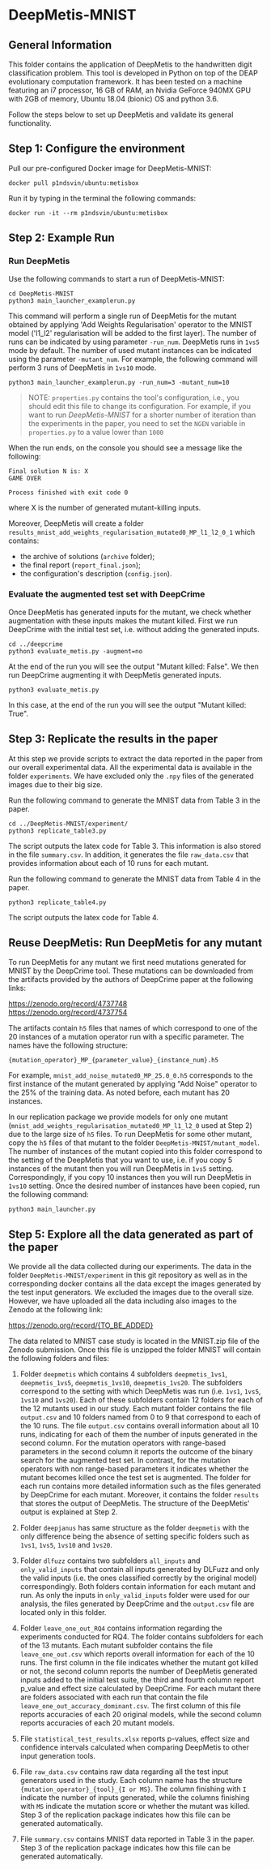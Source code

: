 # DeepMetis-MNIST

## General Information ##
This folder contains the application of DeepMetis to the handwritten digit classification problem.
This tool is developed in Python on top of the DEAP evolutionary computation framework. It has been tested on a machine featuring an i7 processor, 16 GB of RAM, an Nvidia GeForce 940MX GPU with 2GB of memory, Ubuntu 18.04 (bionic) OS and python 3.6.

Follow the steps below to set up DeepMetis and validate its general functionality.


## Step 1: Configure the environment  ##

Pull our pre-configured Docker image for DeepMetis-MNIST:

``` 
docker pull p1ndsvin/ubuntu:metisbox
```

Run it by typing in the terminal the following commands:

```
docker run -it --rm p1ndsvin/ubuntu:metisbox
```

## Step 2: Example Run ##

### Run DeepMetis ###
Use the following commands to start a run of DeepMetis-MNIST:

```
cd DeepMetis-MNIST
python3 main_launcher_examplerun.py
```

This command will perform a single run of DeepMetis for the mutant obtained by applying 
'Add Weights Regularisation' operator to the MNIST model ('l1_l2' regularisation will be added to the first layer). The number of runs can be 
indicated by using parameter `-run_num`. DeepMetis runs in `1vs5` mode by default. The number of used mutant instances can be indicated using the parameter 
`-mutant_num`. For example, the following command will perform 3 runs of DeepMetis in `1vs10` mode.

```
python3 main_launcher_examplerun.py -run_num=3 -mutant_num=10
```

> NOTE: `properties.py` contains the tool's configuration, i.e., you should edit this file to change its configuration. For example, if you want to run <i>DeepMetis-MNIST</i> for a shorter number of iteration than the experiments in the paper, you need to set the `NGEN` variable in `properties.py` to a value lower than `1000`

When the run ends, on the console you should see a message like the following:

```
Final solution N is: X
GAME OVER

Process finished with exit code 0
```

where X is the number of generated mutant-killing inputs.

Moreover, DeepMetis will create a folder `results_mnist_add_weights_regularisation_mutated0_MP_l1_l2_0_1` which contains: 
* the archive of solutions (`archive` folder); 
* the final report (`report_final.json`);
* the configuration's description (`config.json`).

### Evaluate the augmented test set with DeepCrime

Once DeepMetis has generated inputs for the mutant, we check whether augmentation with these inputs 
makes the mutant killed. First we run DeepCrime with the initial test set, i.e. without adding the
generated inputs.

```
cd ../deepcrime
python3 evaluate_metis.py -augment=no
```

At the end of the run you will see the output "Mutant killed: False".
We then run DeepCrime augmenting it with DeepMetis generated inputs.
 
```
python3 evaluate_metis.py
```

In this case, at the end of the run you will see the output "Mutant killed: True".

 
## Step 3: Replicate the results in the paper ##

At this step we provide scripts to extract the data reported in the paper from our 
overall experimental data.
All the experimental data is available in the folder `experiments`. We have excluded only the `.npy` files
of the generated images due to their big size. 

Run the following command to generate the MNIST data from Table 3 in the paper.


```
cd ../DeepMetis-MNIST/experiment/
python3 replicate_table3.py
```

The script outputs the latex code for Table 3. This information is also stored in the file 
`summary.csv`. In addition, it generates the file `raw_data.csv` that provides information about each of 10 runs for each mutant.


Run the following command to generate the MNIST data from Table 4 in the paper.

```
python3 replicate_table4.py
```

The script outputs the latex code for Table 4. 

## Reuse DeepMetis: Run DeepMetis for any mutant ##

To run DeepMetis for any mutant we first need mutations generated for MNIST by the DeepCrime tool. 
These mutations can be downloaded from the artifacts provided by the authors of DeepCrime paper at the following links:

https://zenodo.org/record/4737748  
https://zenodo.org/record/4737754

The artifacts contain `h5` files that names of which correspond to one of the 20 instances of a mutation operator run with a specific parameter. 
The names have the following structure: 

`{mutation_operator}_MP_{parameter_value}_{instance_num}.h5`


For example, `mnist_add_noise_mutated0_MP_25.0_0.h5` corresponds to the first instance of the mutant generated by applying "Add Noise" operator to the 25% 
of the training data. As noted before, each mutant has 20 instances. 

In our replication package we provide models for only one mutant (`mnist_add_weights_regularisation_mutated0_MP_l1_l2_0` used at Step 2) due to the large size of `h5` files.
To run DeepMetis for some other mutant, copy the `h5` files of that mutant to the folder `DeepMetis-MNIST/mutant_model`. 
The number of instances of the mutant copied into this folder correspond to the setting of the DeepMetis that you want to use,
i.e. if you copy 5 instances of the mutant then you will run DeepMetis in `1vs5` setting. Correspondingly, if you copy 10 instances then 
you will run DeepMetis in `1vs10` setting.
Once the desired number of instances have been copied, run the following command:


```
python3 main_launcher.py
```
## Step 5: Explore all the data generated as part of the paper ##

We provide all the data collected during our experiments. The data in the folder `DeepMetis-MNIST/experiment`
in this git repository as well as in the corresponding docker contains all the data except the images generated by the
test input generators. We excluded the images due to the overall size. However, we have uploaded all the data
including also images to the Zenodo at the following link:

https://zenodo.org/record/{TO_BE_ADDED}

The data related to MNIST case study is located in the MNIST.zip file of the Zenodo submission. Once this file is unzipped the folder MNIST
will contain the following folders and files:

1. Folder `deepmetis` which contains 4 subfolders `deepmetis_1vs1`, `deepmetis_1vs5`, `deepmetis_1vs10`, `deepmetis_1vs20`. The subfolders correspond to the
setting with which DeepMetis was run (i.e. `1vs1`, `1vs5`, `1vs10` and `1vs20`). Each of these subfolders contain 12 folders
for each of the 12 mutants used in our study. Each mutant folder contains the file `output.csv` and 10 folders named from 0 to 9 that correspond to each of the 10 runs. 
The file `output.csv` contains overall information about all 10 runs, indicating for each of them the number of inputs generated in the second column. For the mutation operators with 
range-based parameters in the second column it reports the outcome of the binary search for the augmented test set. In contrast, for the mutation operators with 
non range-based parameters it indicates whether the mutant becomes killed once the test set is augmented.
The folder for each run contains more detailed information such as the files generated by DeepCrime for each mutant. Moreover,
it contains the folder `results` that stores the output of DeepMetis. The structure of the DeepMetis' output is explained at Step 2.

2. Folder `deepjanus` has same structure as the folder `deepmetis` with the only difference being
the absence of setting specific folders such as `1vs1`, `1vs5`, `1vs10` and `1vs20`.

3.  Folder `dlfuzz` contains two subfolders `all_inputs` and `only_valid_inputs` that contain all inputs
generated by DLFuzz and only the valid inputs (i.e. the ones classified correctly by the original model)
correspondingly. Both folders contain information for each mutant and run. As only the inputs in `only_valid_inputs`
folder were used for our analysis, the files generated by DeepCrime and the `output.csv` file
are located only in this folder.

4. Folder `leave_one_out_RQ4` contains information regarding the experiments conducted for
RQ4. The folder contains subfolders for each of the 13 mutants. Each mutant subfolder contains the file `leave_one_out.csv` which reports overall information for each of the
10 runs. The first column in the file indicates whether the mutant got killed or not, the second column reports the number of
DeepMetis generated inputs added to the initial test suite, the third and fourth column report p_value and effect size calculated by DeepCrime.
For each mutant there are folders associated with each run that contain the file `leave_one_out_accuracy_dominant.csv`. The first column of this file
reports accuracies of each 20 original models, while the second column reports accuracies of each 20 mutant models.

5. File `statistical_test_results.xlsx` reports p-values, effect size and confidence intervals calculated
when comparing DeepMetis to other input generation tools.

6. File `raw_data.csv` contains raw data regarding all the test input generators used 
in the study. Each column name has the structure `{mutation_operator}_{tool}_{I or MS}`. The column finishing with `I` indicate the number of 
inputs generated, while the columns finishing with `MS` indicate the mutation score or whether the mutant was killed. 
Step 3 of the replication package indicates how this file can be generated automatically.

7. File `summary.csv` contains MNIST data reported in Table 3 in the paper. Step 3 of the replication package indicates how this file can be generated automatically.



